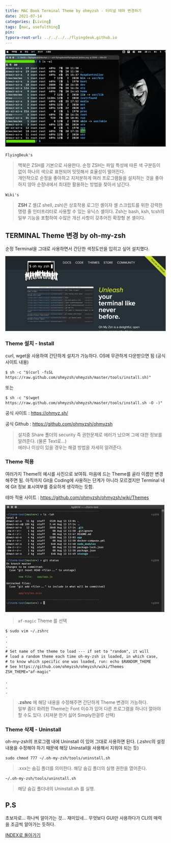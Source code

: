 ```yaml
---
title: MAC Book Terminal Theme by ohmyzsh - 터미널 테마 변경하기
date: 2021-07-14
categories: [Living]
tags: [mac, usefulthing]
pin:
typora-root-url: ../../../../flyingdeuk.github.io
---
```


![macbook](/img/living/macbook/terminal0.jpg)

`FlyingDeuk's`
>맥북은 ZSH를 기본으로 사용한다. 순정 ZSH는 파일 특성에 따른 색 구분등이 없이 하나의 색으로 표현되어 밋밋해서 효율성이 떨어진다. <br>
개인적으로 순정을 좋아하고 지저분하게 여러 프로그램들을 설치하는 것을 좋아하지 않아 순정내에서 최대한 활용하는 방법을 찾아서 남긴다.

`Wiki's`
> **ZSH** Z 셸(Z shell, zsh)은 상호작용 로그인 셸이자 셸 스크립트를 위한 강력한 명령 줄 인터프리터로 사용할 수 있는 유닉스 셸이다. Zsh는 bash, ksh, tcsh의 일부 기능을 포함하여 수많은 개선 사항이 갖추어진 확장형 본 셸이다.


## TERMINAL Theme 변경 by oh-my-zsh

순정 Terminal을 그대로 사용하면서 간단한 색정도만을 입히고 싶어 설치했다.

![macbook](/img/living/macbook/terminal.jpg)

### Theme 설치 - Install
curl, wget을 사용하여 간단하게 설치가 가능하다.
OS에 무관하게 다운받으면 됨 (공식 사이트 내용)

```
$ sh -c "$(curl -fsSL https://raw.github.com/ohmyzsh/ohmyzsh/master/tools/install.sh)"
```
또는
```
$ sh -c "$(wget https://raw.github.com/ohmyzsh/ohmyzsh/master/tools/install.sh -O -)"
```
공식 사이트 :
https://ohmyz.sh/ <br>

공식 Github : https://github.com/ohmyzsh/ohmyzsh

> 설치중 Share 폴더의 security 즉 권한문제로 에러가 났으며 그에 대한 정보를 알려준다. (물론 Text로...) <br>
에러나 이상이 있을 경우는 해결 방법을 자세히 알려준다.

### Theme 적용

여러가지 Theme의 예시를 사진으로 보여줘. 마음에 드는 Theme를 골라 이름만 변경해주면 됨. 아직까지 Git을 Coding에 사용하는 단계가 아니라 모르겠지만 Terminal 내에 Git 정보 표시여부를 중요하게 생각하는 듯함.

테마 적용 사이트 : https://github.com/ohmyzsh/ohmyzsh/wiki/Themes

![macbook](/img/living/macbook/terminal2.jpg)
>`af-magic` Theme 를 선택


```
$ sudo vim ~/.zshrc
.
.
.
# Set name of the theme to load --- if set to "random", it will
# load a random theme each time oh-my-zsh is loaded, in which case,
# to know which specific one was loaded, run: echo $RANDOM_THEME
# See https://github.com/ohmyzsh/ohmyzsh/wiki/Themes
ZSH_THEME="af-magic"

.
.
.
```
>**.zshrc** 에 해당 내용을 수정해주면 간단하게 Theme 변경이 가능하다. <br>
일부 좀더 화려한 Theme는 Font 이슈가 있어 다른 프로그램을 하나더 깔아야 할 수도 있다. (지져분 한거 싫어 Simply한걸루 선택)


### Theme 삭제 - Uninstall

oh-my-zsh의 프로그램 내에 Uninstall 이 있어 그대로 사용하면 된다. (.zshrc의 설정 내용을 수정해야 하기 때문에 해당 Uninstall을 사용해서 지워야 되는 듯)

```
sudo chmod 777 ~/.oh-my-zsh/tools/uninstall.sh
```
> .xxx는 숨김 폴더를 의미한다. 해당 숨김 폴더의 실행 권한을 열어준다.


```
~/.oh-my-zsh/tools/uninstall.sh
```
> 해당 숨김 폴더내의 Uninstall.sh 를 실행.

## P.S
초보자로... 하나씩 알아가는 것... 재미있네...
무엇보다 GUI만 사용하다가 CLI의 매력을 조금씩 알아가는 듯하다.


[INDEX로 돌아가기](/posts/Macbook/)
